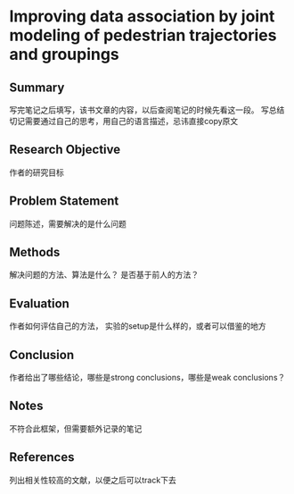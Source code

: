 # Improving data association by joint modeling of pedestrian trajectories and groupings

## Summary
写完笔记之后填写，该书文章的内容，以后查阅笔记的时候先看这一段。
写总结切记需要通过自己的思考，用自己的语言描述，忌讳直接copy原文

## Research Objective 
作者的研究目标

## Problem Statement
问题陈述，需要解决的是什么问题

## Methods
解决问题的方法、算法是什么？
是否基于前人的方法？

## Evaluation
作者如何评估自己的方法， 实验的setup是什么样的，或者可以借鉴的地方

## Conclusion
作者给出了哪些结论，哪些是strong conclusions，哪些是weak conclusions？

## Notes
不符合此框架，但需要额外记录的笔记

## References
列出相关性较高的文献，以便之后可以track下去
